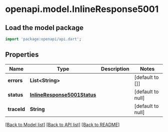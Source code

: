 # openapi.model.InlineResponse5001

## Load the model package
```dart
import 'package:openapi/api.dart';
```

## Properties
Name | Type | Description | Notes
------------ | ------------- | ------------- | -------------
**errors** | **List&lt;String&gt;** |  | [default to []]
**status** | [**InlineResponse5001Status**](InlineResponse5001Status.md) |  | [default to null]
**traceId** | **String** |  | [default to null]

[[Back to Model list]](../README.md#documentation-for-models) [[Back to API list]](../README.md#documentation-for-api-endpoints) [[Back to README]](../README.md)


